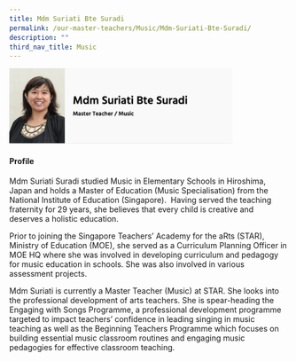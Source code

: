 ```yaml
---
title: Mdm Suriati Bte Suradi
permalink: /our-master-teachers/Music/Mdm-Suriati-Bte-Suradi/
description: ""
third_nav_title: Music
---
```

<img src="/images/mt48.png" style="width:80%">

#### Profile

Mdm Suriati Suradi studied Music in Elementary Schools in Hiroshima, Japan and holds a Master of Education (Music Specialisation) from the National Institute of Education (Singapore).  Having served the teaching fraternity for 29 years, she believes that every child is creative and deserves a holistic education.

Prior to joining the Singapore Teachers’ Academy for the aRts (STAR), Ministry of Education (MOE), she served as a Curriculum Planning Officer in MOE HQ where she was involved in developing curriculum and pedagogy for music education in schools. She was also involved in various assessment projects.

Mdm Suriati is currently a Master Teacher (Music) at STAR. She looks into the professional development of arts teachers. She is spear-heading the Engaging with Songs Programme, a professional development programme targeted to impact teachers’ confidence in leading singing in music teaching as well as the Beginning Teachers Programme which focuses on building essential music classroom routines and engaging music pedagogies for effective classroom teaching.